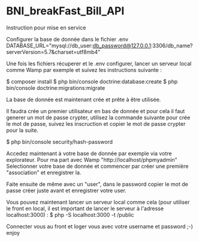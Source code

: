 # BNI_breakFast_Bill_API

Instruction pour mise en service

Configurer la base de donnée dans le fichier .env
  DATABASE_URL="mysql://db_user:db_password@127.0.0.1:3306/db_name?serverVersion=5.7&charset=utf8mb4"

Une fois les fichiers récuperer et le .env configurer, lancer un serveur local comme Wamp par exemple et suivez les instructions suivante :

  $ composer install
  $ php bin/console doctrine:database:create
  $ php bin/console doctrine:migrations:migrate

La base de donnée est maintenant crée et prête à être utilisée.

Il faudra crée un premier utilisateur en bas de donnée et pour cela il faut generer un mot de passe crypter, utilisez la commande suivante pour crée le mot de passe, suivez les inscruction et copier le mot de passe crypter pour la suite.

  $ php bin/console security/hash-password

Accedez maintenant à votre base de donnée par exemple via votre explorateur. Pour ma part avec Wamp "http://localhost/phpmyadmin"
Selectionner votre base de donnée et commencer par créer une première "association" et enregistrer la.

Faite ensuite de même avec un "user", dans le password copier le mot de passe créer juste avant et enregistrer votre user.

Vous pouvez maintenant lancer un serveur local comme cela (pour utiliser le front en local, il est important de lancer le serveur à l'adresse localhost:3000) :
  $ php -S localhost:3000 -t /public

Connecter vous au front et loger vous avec votre username et password ;-) enjoy


